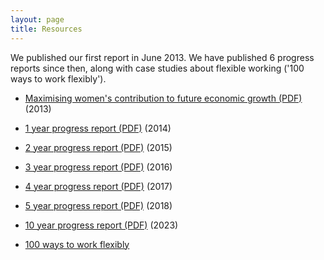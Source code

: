 ```yaml
---
layout: page
title: Resources
---
```


We published our first report in June 2013. We have published 6 progress reports since then, along with case studies about flexible working ('100 ways to work flexibly').

* [Maximising women's contribution to future economic growth (PDF)](WBC-Maximising-womens-contribution-to-future-economic-growth.pdf) (2013)

* [1 year progress report (PDF)](WBC-1-year-report.pdf) (2014)
* [2 year progress report (PDF)](WBC-2-year-report.pdf) (2015)
* [3 year progress report (PDF)](WBC-3-year-report.pdf) (2016)
* [4 year progress report (PDF)](WBC-4-year-report.pdf) (2017)
* [5 year progress report (PDF)](WBC-5-year-report.pdf) (2018)
* [10 year progress report (PDF)](WBC-10-year-anniversary-report.pdf) (2023)

* [100 ways to work flexibly](100-ways-to-work-flexibly/)
